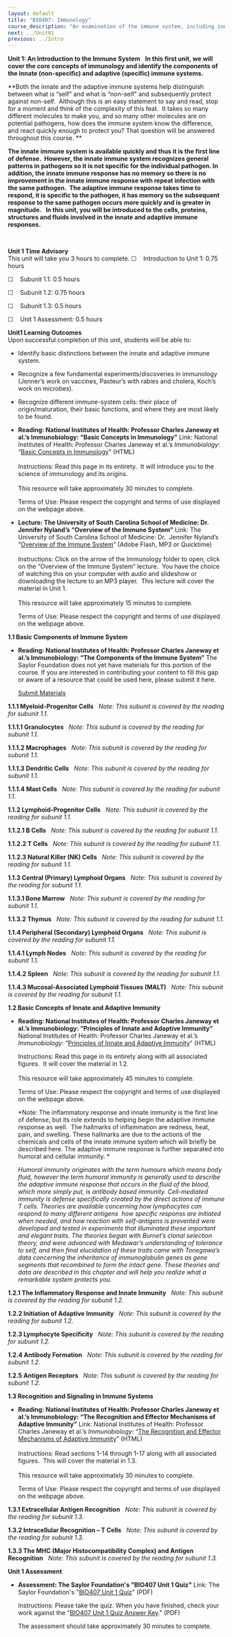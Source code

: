 ```yaml
---
layout: default
title: "BIO407: Immunology"
course_description: "An examination of the immune system, including innate and adaptive immunity, the cells involved in each of process of the immune system and their role in the immune response, and how antibodies are used to confer immunity for future potential exposures."
next: ../Unit02
previous: ../Intro
---
```

**Unit 1: An Introduction to the Immune System** <span id="1"></span> 
**In this first unit, we will cover the core concepts of immunology and
identify the components of the innate (non-specific) and adaptive
(specific) immune systems.**  

**Both the innate and the adaptive immune systems help distinguish
between what is “self” and what is “non-self” and subsequently protect
against non-self.  Although this is an easy statement to say and read,
stop for a moment and think of the complexity of this feat.  It takes so
many different molecules to make you, and so many other molecules are on
potential pathogens, how does the immune system know the difference, and
react quickly enough to protect you? That question will be answered
throughout this course. **

**The innate immune system is available quickly and thus it is the first
line of defense.  However, the innate immune system recognizes general
patterns in pathogens so it is not specific for the individual pathogen.
In addition, the innate immune response has no memory so there is no
improvement in the innate immune response with repeat infection with the
same pathogen.  The adaptive immune response takes time to respond, it
is specific to the pathogen, it has memory so the subsequent response to
the same pathogen occurs more quickly and is greater in magnitude.   In
this unit, you will be introduced to the cells, proteins, structures and
fluids involved in the innate and adaptive immune responses.**

 

<span style="display: none;"> </span>
**Unit 1 Time Advisory**  
This unit will take you 3 hours to complete.
☐    Introduction to Unit 1: 0.75 hours

☐    Subunit 1.1: 0.5 hours

☐    Subunit 1.2: 0.75 hours

☐    Subunit 1.3: 0.5 hours

☐    Unit 1 Assessment: 0.5 hours

**Unit1 Learning Outcomes**  
Upon successful completion of this unit, students will be able to:

-   Identify basic distinctions between the innate and adaptive immune
    system.
-   Recognize a few fundamental experiments/discoveries in immunology
    (Jenner’s work on vaccines, Pasteur’s with rabies and cholera,
    Koch’s work on microbes).
-   Recognize different immune-system cells: their place of
    origin/maturation, their basic functions, and where they are most
    likely to be found.

-   **Reading: National Institutes of Health: Professor Charles Janeway
    et al.’s Immunobiology: “Basic Concepts in Immunology”**
    Link: National Institutes of Health: Professor Charles Janeway et
    al.’s *Immunobiology*: “[Basic Concepts in
    Immunology](http://www.ncbi.nlm.nih.gov/bookshelf/br.fcgi?book=imm&part=A35)”
    (HTML)  
        
     Instructions: Read this page in its entirety.  It will introduce
    you to the science of immunology and its origins.  
        
     This resource will take approximately 30 minutes to complete.  
      
     Terms of Use: Please respect the copyright and terms of use
    displayed on the webpage above.

-   **Lecture: The University of South Carolina School of Medicine: Dr.
    Jennifer Nyland’s “Overview of the Immune System”**
    Link: The University of South Carolina School of Medicine: Dr. 
    Jennifer Nyland’s “[Overview of the Immune
    System](http://media.med.sc.edu/microbiology2009/)” (Adobe Flash,
    MP3 or Quicktime)  
        
     Instructions: Click on the arrow of the Immunology folder to open,
    click on the “Overview of the Immune System” lecture.  You have the
    choice of watching this on your computer with audio and slideshow or
    downloading the lecture to an MP3 player.  This lecture will cover
    the material in Unit 1.  
        
     This resource will take approximately 15 minutes to complete.  
      
     Terms of Use: Please respect the copyright and terms of use
    displayed on the webpage above.

**1.1 Basic Components of Immune System** <span id="1.1"></span> 
-   **Reading: National Institutes of Health: Professor Charles Janeway
    et al.’s Immunobiology: “The Components of the Immune System”**
    The Saylor Foundation does not yet have materials for this portion
    of the course. If you are interested in contributing your content to
    fill this gap or aware of a resource that could be used here, please
    submit it here.

    [Submit Materials](/contribute/)

**1.1.1 Myeloid-Progenitor Cells** <span id="1.1.1"></span> 
*Note: This subunit is covered by the reading for subunit 1.1.*

**1.1.1.1 Granulocytes** <span id="1.1.1.1"></span> 
*Note: This subunit is covered by the reading for subunit 1.1.*

**1.1.1.2 Macrophages** <span id="1.1.1.2"></span> 
*Note: This subunit is covered by the reading for subunit 1.1.*

**1.1.1.3 Dendritic Cells** <span id="1.1.1.3"></span> 
*Note: This subunit is covered by the reading for subunit 1.1.*

**1.1.1.4 Mast Cells** <span id="1.1.1.4"></span> 
*Note: This subunit is covered by the reading for subunit 1.1.*

**1.1.2 Lymphoid-Progenitor Cells** <span id="1.1.2"></span> 
*Note: This subunit is covered by the reading for subunit 1.1.*

**1.1.2.1 B Cells** <span id="1.1.2.1"></span> 
*Note: This subunit is covered by the reading for subunit 1.1.*

**1.1.2.2 T Cells** <span id="1.1.2.2"></span> 
*Note: This subunit is covered by the reading for subunit 1.1.*

**1.1.2.3 Natural Killer (NK) Cells** <span id="1.1.2.3"></span> 
*Note: This subunit is covered by the reading for subunit 1.1.*

**1.1.3 Central (Primary) Lymphoid Organs** <span id="1.1.3"></span> 
*Note: This subunit is covered by the reading for subunit 1.1.*

**1.1.3.1 Bone Marrow** <span id="1.1.3.1"></span> 
*Note: This subunit is covered by the reading for subunit 1.1.*

**1.1.3.2 Thymus** <span id="1.1.3.2"></span> 
*Note: This subunit is covered by the reading for subunit 1.1.*

**1.1.4 Peripheral (Secondary) Lymphoid Organs** <span
id="1.1.4"></span> 
*Note: This subunit is covered by the reading for subunit 1.1.*

**1.1.4.1 Lymph Nodes** <span id="1.1.4.1"></span> 
*Note: This subunit is covered by the reading for subunit 1.1.*

**1.1.4.2 Spleen** <span id="1.1.4.2"></span> 
*Note: This subunit is covered by the reading for subunit 1.1.*

**1.1.4.3 Mucosal-Associated Lymphoid Tissues (MALT)** <span
id="1.1.4.3"></span> 
*Note: This subunit is covered by the reading for subunit 1.1.*

**1.2 Basic Concepts of Innate and Adaptive Immunity** <span
id="1.2"></span> 
-   **Reading: National Institutes of Health: Professor Charles Janeway
    et al.’s Immunobiology: “Principles of Innate and Adaptive
    Immunity”**
    National Institutes of Health: Professor Charles Janeway et al.’s
    *Immunobiology*: “[Principles of Innate and Adaptive
    Immunity](http://www.ncbi.nlm.nih.gov/bookshelf/br.fcgi?book=imm&part=A53)”
    (HTML)  
      
     Instructions: Read this page in its entirety along with all
    associated figures.  It will cover the material in 1.2.  
        
     This resource will take approximately 45 minutes to complete.  
      
     Terms of Use: Please respect the copyright and terms of use
    displayed on the webpage above.  
      
     *Note: The inflammatory response and innate immunity is the first
    line of defense, but its role extends to helping begin the adaptive
    immune response as well.  The hallmarks of inflammation are redness,
    heat, pain, and swelling. These hallmarks are due to the actions of
    the chemicals and cells of the innate immune system which will
    briefly be described here. The adaptive immune response is further
    separated into humoral and cellular immunity. *

    *Humoral immunity originates with the term humours which means body
    fluid, however the term humoral immunity is generally used to
    describe the adaptive immune response that occurs in the fluid of
    the blood, which more simply put, is antibody based immunity.
    Cell-mediated immunity is defense specifically created by the direct
    actions of immune T cells. Theories are available concerning how
    lymphocytes can respond to many different antigens  how specific
    responss are initiated when needed, and how reaction with
    self-antigens is prevented were developed and tested in experiments
    that illuminated these important and elegant traits. The theories
    began with Burnet’s clonal selection theory, and were advanced with
    Medawar’s understanding of tolerance to self, and then final
    elucidation of these traits came with Tonegawa’s data concerning the
    inheritance of immunoglobulin genes as gene segments that recombined
    to form the intact gene. These theories and data are described in
    this chapter and will help you realize what a remarkable system
    protects you.*

**1.2.1 The Inflammatory Response and Innate Immunity** <span
id="1.2.1"></span> 
*Note: This subunit is covered by the reading for subunit 1.2.*

**1.2.2 Initiation of Adaptive Immunity** <span id="1.2.2"></span> 
*Note: This subunit is covered by the reading for subunit 1.2.*

**1.2.3 Lymphocyte Specificity** <span id="1.2.3"></span> 
*Note: This subunit is covered by the reading for subunit 1.2.*

**1.2.4 Antibody Formation** <span id="1.2.4"></span> 
*Note: This subunit is covered by the reading for subunit 1.2.*

**1.2.5 Antigen Receptors** <span id="1.2.5"></span> 
*Note: This subunit is covered by the reading for subunit 1.2.*

**1.3 Recognition and Signaling in Immune Systems** <span
id="1.3"></span> 
-   **Reading: National Institutes of Health: Professor Charles Janeway
    et al.’s Immunobiology: “The Recognition and Effector Mechanisms of
    Adaptive Immunity”**
    Link: National Institutes of Health: Professor Charles Janeway et
    al.’s *Immunobiology*: “[The Recognition and Effector Mechanisms of
    Adaptive
    Immunity](http://www.ncbi.nlm.nih.gov/bookshelf/br.fcgi?book=imm&part=A75#A77)”
    (HTML)  
        
     Instructions: Read sections 1-14 through 1-17 along with all
    associated figures.  This will cover the material in 1.3.  
        
     This resource will take approximately 30 minutes to complete.  
      
     Terms of Use: Please respect the copyright and terms of use
    displayed on the webpage above.

**1.3.1 Extracellular Antigen Recognition** <span id="1.3.1"></span> 
*Note: This subunit is covered by the reading for subunit 1.3.*

**1.3.2 Intracellular Recognition – T Cells** <span id="1.3.2"></span> 
*Note: This subunit is covered by the reading for subunit 1.3.*

**1.3.3 The MHC (Major Histocompatibility Complex) and Antigen
Recognition** <span id="1.3.3"></span> 
*Note: This subunit is covered by the reading for subunit 1.3.*

**Unit 1 Assessment** <span id="1.4"></span> 
-   **Assessment: The Saylor Foundation's "BIO407 Unit 1 Quiz"**
    Link: The Saylor Foundation's "[BIO407 Unit 1
    Quiz](http://www.saylor.org/site/wp-content/uploads/2012/11/BIO407-Unit-1-Quiz-FINAL.pdf)"
    (PDF)  
      
     Instructions: Please take the quiz. When you have finished, check
    your work against the "[BIO407 Unit 1 Quiz Answer
    Key](http://www.saylor.org/site/wp-content/uploads/2012/11/BIO407-Unit-1-Quiz-Answer-Key-FINAL.pdf)."
    (PDF)  
      
     The assessment should take approximately 30 minutes to complete.


